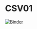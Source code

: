 # CSV01

[![Binder](https://mybinder.org/badge_logo.svg)](https://mybinder.org/v2/gh/yasuit21/CSV01/main?filepath=CSV01.ipynb)
